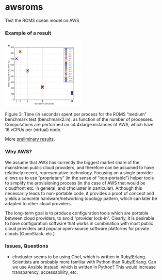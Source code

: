 # awsroms

Test the ROMS ocean model on AWS

### Example of a result

<img src="doc/web/figures/met_c44xlarge.png" width="50%">

Figure 3: Time (in seconds) spent per process for the ROMS ”medium” benchmark test (benchmark2.in), as function of the number of processes. Computations are performed on c4.4xlarge instances of AWS, which have 16 vCPUs per (virtual) node.

More [preliminary results](http://htmlpreview.github.io/?https://github.com/poidl/awsroms/blob/master/doc/web/index.html).

### Why AWS?

We assume that AWS has currently the biggest market share of the mainstream public cloud providers, and therefore can be assumed to have relatively recent, representative technology. Focusing on a single provider allows us to use ”proprietary” (in the sense of ”non-portable”) helper tools to simplify the provisioning process (in the case of AWS that would be cloudfront etc. in general, and cfncluster in particular). Although this necessarily leads to non-portable code, it provides a proof of concept and yields a concrete hardware/networking topology pattern, which can later be adapted to other cloud providers.

The long-term goal is to produce configuration tools which are portable between cloud providers, to avoid ”provider lock-in”. Clearly, it is desirable to have configuration software that works in combination with most public cloud providers and popular open-source software platforms for private clouds (OpenStack, etc.)

### Issues, Questions

* cfncluster seems to be using Chef, which is written in Ruby/Erlang. Scientists are probably more familiar with Python than Ruby/Erlang. Can we use Ansible instead, which is written in Python? This would increase transparency, accessablility, etc.
